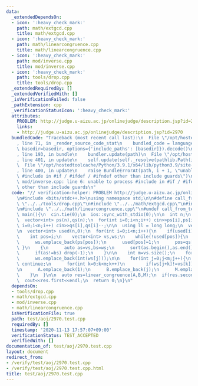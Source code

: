 ```yaml
---
data:
  _extendedDependsOn:
  - icon: ':heavy_check_mark:'
    path: math/extgcd.cpp
    title: math/extgcd.cpp
  - icon: ':heavy_check_mark:'
    path: math/linearcongruence.cpp
    title: math/linearcongruence.cpp
  - icon: ':heavy_check_mark:'
    path: mod/inverse.cpp
    title: mod/inverse.cpp
  - icon: ':heavy_check_mark:'
    path: tools/drop.cpp
    title: tools/drop.cpp
  _extendedRequiredBy: []
  _extendedVerifiedWith: []
  _isVerificationFailed: false
  _pathExtension: cpp
  _verificationStatusIcon: ':heavy_check_mark:'
  attributes:
    PROBLEM: http://judge.u-aizu.ac.jp/onlinejudge/description.jsp?id=2970
    links:
    - http://judge.u-aizu.ac.jp/onlinejudge/description.jsp?id=2970
  bundledCode: "Traceback (most recent call last):\n  File \"/opt/hostedtoolcache/Python/3.9.1/x64/lib/python3.9/site-packages/onlinejudge_verify/documentation/build.py\"\
    , line 71, in _render_source_code_stat\n    bundled_code = language.bundle(stat.path,\
    \ basedir=basedir, options={'include_paths': [basedir]}).decode()\n  File \"/opt/hostedtoolcache/Python/3.9.1/x64/lib/python3.9/site-packages/onlinejudge_verify/languages/cplusplus.py\"\
    , line 193, in bundle\n    bundler.update(path)\n  File \"/opt/hostedtoolcache/Python/3.9.1/x64/lib/python3.9/site-packages/onlinejudge_verify/languages/cplusplus_bundle.py\"\
    , line 401, in update\n    self.update(self._resolve(pathlib.Path(included), included_from=path))\n\
    \  File \"/opt/hostedtoolcache/Python/3.9.1/x64/lib/python3.9/site-packages/onlinejudge_verify/languages/cplusplus_bundle.py\"\
    , line 400, in update\n    raise BundleErrorAt(path, i + 1, \"unable to process\
    \ #include in #if / #ifdef / #ifndef other than include guards\")\nonlinejudge_verify.languages.cplusplus_bundle.BundleErrorAt:\
    \ mod/inverse.cpp: line 6: unable to process #include in #if / #ifdef / #ifndef\
    \ other than include guards\n"
  code: "// verification-helper: PROBLEM http://judge.u-aizu.ac.jp/onlinejudge/description.jsp?id=2970\n\
    \n#include <bits/stdc++.h>\nusing namespace std;\n\n#define call_from_test\n#include\
    \ \"../../tools/drop.cpp\"\n#include \"../../math/extgcd.cpp\"\n#include \"../../mod/inverse.cpp\"\
    \n#include \"../../math/linearcongruence.cpp\"\n#undef call_from_test\n\nsigned\
    \ main(){\n  cin.tie(0);\n  ios::sync_with_stdio(0);\n\n  int n;\n  cin>>n;\n\
    \  vector<int> ps(n),qs(n);\n  for(int i=0;i<n;i++) cin>>ps[i],ps[i]--;\n  for(int\
    \ i=0;i<n;i++) cin>>qs[i],qs[i]--;\n\n  using ll = long long;\n  vector<ll> A,B,M;\n\
    \n  vector<int> used(n,0);\n  for(int i=0;i<n;i++){\n    if(used[i]) continue;\n\
    \    int pos=i;\n    vector<int> vs,ws;\n    while(!used[pos]){\n      vs.emplace_back(pos);\n\
    \      ws.emplace_back(ps[pos]);\n      used[pos]=1;\n      pos=qs[pos];\n   \
    \ }\n    {\n      auto as=vs,bs=ws;\n      sort(as.begin(),as.end());\n      sort(bs.begin(),bs.end());\n\
    \      if(as!=bs) drop(-1);\n    }\n\n    int m=vs.size();\n    for(int j=0;j<m;j++)\n\
    \      ws.emplace_back(int(ws[j]));\n\n    for(int j=0;j<m;j++){\n      if(ws[j]!=vs[0])\
    \ continue;\n      for(int k=0;k<m;k++)\n        if(ws[j+k]!=vs[k]) drop(-1);\n\
    \n      A.emplace_back(1);\n      B.emplace_back(j);\n      M.emplace_back(m);\n\
    \    }\n  }\n\n  auto res=linear_congruence(A,B,M);\n  if(res.second<0) drop(-1);\n\
    \  cout<<res.first<<endl;\n  return 0;\n}\n"
  dependsOn:
  - tools/drop.cpp
  - math/extgcd.cpp
  - mod/inverse.cpp
  - math/linearcongruence.cpp
  isVerificationFile: true
  path: test/aoj/2970.test.cpp
  requiredBy: []
  timestamp: '2020-11-13 17:57:07+09:00'
  verificationStatus: TEST_ACCEPTED
  verifiedWith: []
documentation_of: test/aoj/2970.test.cpp
layout: document
redirect_from:
- /verify/test/aoj/2970.test.cpp
- /verify/test/aoj/2970.test.cpp.html
title: test/aoj/2970.test.cpp
---
```


